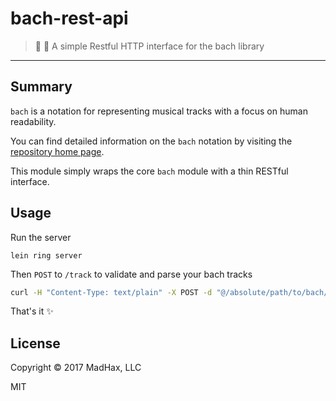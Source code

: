 # bach-rest-api
> :musical_score: :satellite: A simple Restful HTTP interface for the bach library
---

## Summary

`bach` is a notation for representing musical tracks with a focus on human readability.

You can find detailed information on the `bach` notation by visiting the [repository home page](https://github.com/slurmulon/bach).

This module simply wraps the core `bach` module with a thin RESTful interface.

## Usage

Run the server

```
lein ring server
```

Then `POST` to `/track` to validate and parse your bach tracks

```sh
curl -H "Content-Type: text/plain" -X POST -d "@/absolute/path/to/bach/file.warb" http://localhost:3000/track
```

That's it :sparkles:

## License

Copyright © 2017 MadHax, LLC

MIT

